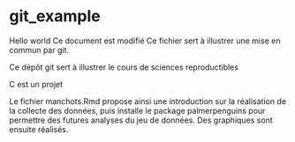 # git_example


Hello world
Ce document est modifié
Ce fichier sert à illustrer une mise en commun par git.

Ce dépôt git sert à illustrer le cours de sciences reproductibles

C est un projet

Le fichier manchots.Rmd propose ainsi une introduction sur la réalisation de la 
collecte des données, puis installe le package palmerpenguins pour permettre
des futures analyses du jeu de données. Des graphiques sont ensuite réalisés.